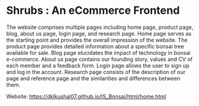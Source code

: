 # Shrubs : An eCommerce Frontend

The website comprises multiple pages including home page, product page, blog, about us page, login page, and research page. Home page serves as the starting point and
provides the overall impression of the website. The product page provides detailed information about a specific bonsai tree available for sale. Blog page elucidates the
impact of technology in bonsai e-commerce. About us page contains our founding story, values and CV of each member and a feedback form. Login page allows the user to sign
up and log in the account. Research page consists of the description of our page and reference page and the similarities and differences between them.

Website: https://dklkushal07.github.io/IS_Bonsai/html/home.html

